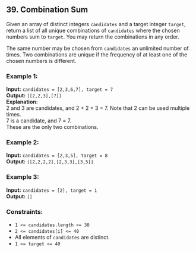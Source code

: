 ## 39. Combination Sum

Given an array of distinct integers `candidates` and a target integer `target`, return a list of all unique combinations of `candidates` where the chosen numbers sum to `target`. You may return the combinations in any order.

The same number may be chosen from `candidates` an unlimited number of times. Two combinations are unique if the frequency of at least one of the chosen numbers is different.

### Example 1:

**Input:** `candidates = [2,3,6,7], target = 7`  
**Output:** `[[2,2,3],[7]]`  
**Explanation:**  
2 and 3 are candidates, and 2 + 2 + 3 = 7. Note that 2 can be used multiple times.  
7 is a candidate, and 7 = 7.  
These are the only two combinations.

### Example 2:

**Input:** `candidates = [2,3,5], target = 8`  
**Output:** `[[2,2,2,2],[2,3,3],[3,5]]`

### Example 3:

**Input:** `candidates = [2], target = 1`  
**Output:** `[]`

### Constraints:

- `1 <= candidates.length <= 30`
- `2 <= candidates[i] <= 40`
- All elements of `candidates` are distinct.
- `1 <= target <= 40`
